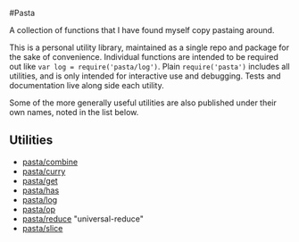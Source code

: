 #Pasta

A collection of functions that I have found myself copy pastaing around.

This is a personal utility library, maintained as a single repo and package
for the sake of convenience. Individual functions are intended to be
required out like `var log = require('pasta/log')`. Plain `require('pasta')`
includes all utilities, and is only intended for interactive use and debugging.
Tests and documentation live along side each utility.

Some of the more generally useful utilities are also published under their
own names, noted in the list below.

## Utilities

* [pasta/combine](combine)
* [pasta/curry](curry)
* [pasta/get](get)
* [pasta/has](has)
* [pasta/log](log)
* [pasta/op](op)
* [pasta/reduce](reduce) "universal-reduce"
* [pasta/slice](slice)

